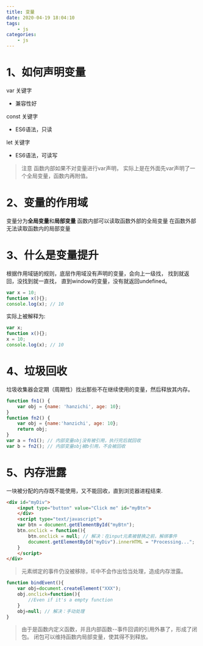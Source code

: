 ```yaml
---
title: 变量
date: 2020-04-19 18:04:10
tags:
    - js
categories:
    - js
---
```


# 1、如何声明变量
var 关键字
- 兼容性好

const 关键字
- ES6语法，只读

let 关键字
- ES6语法，可读写

> 注意
函数内部如果不对变量进行var声明，
实际上是在外面先var声明了一个全局变量，函数内再附值。

# 2、变量的作用域
变量分为**全局变量**和**局部变量**
函数内部可以读取函数外部的全局变量
在函数外部无法读取函数内的局部变量

# 3、什么是变量提升
根据作用域链的规则，底层作用域没有声明的变量，会向上一级找，
找到就返回，没找到就一直找，
直到window的变量，没有就返回undefined。

```javascript
var x = 10;
function x(){};
console.log(x); // 10
```


实际上被解释为:

```javascript
var x;
function x(){};
x = 10;
console.log(x); // 10
```

# 4、垃圾回收
垃圾收集器会定期（周期性）找出那些不在继续使用的变量，然后释放其内存。



```js
function fn1() {
    var obj = {name: 'hanzichi', age: 10};
}
function fn2() {
    var obj = {name:'hanzichi', age: 10};
    return obj;
}
var a = fn1(); // 内部变量obj没有被引用，执行完后就回收
var b = fn2(); // 内部变量obj被b引用，不会被回收
```

# 5、内存泄露
一块被分配的内存既不能使用，又不能回收，直到浏览器进程结束.


```html
<div id="myDiv">
    <input type="button" value="Click me" id="myBtn">
    </div>
    <script type="text/javascript">
    var btn = document.getElementById("myBtn");
    btn.onclick = function(){
        btn.onclick = null; // 解决：在input元素被替换之前，解绑事件
        document.getElementById("myDiv").innerHTML = "Processing...";
    }
    </script>
</div>
```
> 元素绑定的事件仍没被移除，IE中不会作出恰当处理，造成内存泄露。



```js
function bindEvent(){
    var obj=document.createElement("XXX");
    obj.onclick=function(){
        //Even if it's a empty function
    }
    obj=null; // 解决：手动处理
}

```
> 由于是函数内定义函数，并且内部函数--事件回调的引用外暴了，形成了闭包。
闭包可以维持函数内局部变量，使其得不到释放。

